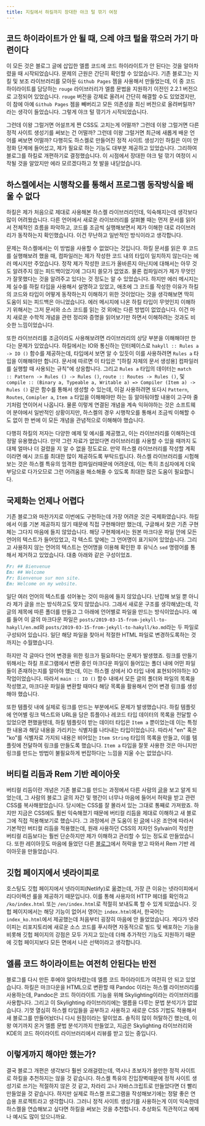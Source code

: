 ```yaml
---
title: 지킬에서 하킬까지 장대한 야크 털 깎기 여정
---
```


## 코드 하이라이트가 안 될 때, 으레 야크 털을 깎으러 가기 마련이다

이 모든 것은 블로그 글에 삽입한 엘름 코드에 코드 하이라이트가 안 된다는 것을 알아차렸을 때 시작되었습니다. 문제의 근원은 간단히 확인할 수 있었습니다. 기존 블로그는 지킬 및 보조 라이브러리를 모아둔 `Github Pages` 젬을 사용해서 만들었는데, 이 중 코드 하이라이트를 담당하는 `rouge` 라이브러리가 엘름 문법을 지원하기 이전인 2.2.1 버전으로 고정되어 있었습니다. `rouge` 버전을 강제로 올려서 간단히 해결할 수도 있었겠지만, 이 참에 아예 `Github Pages` 젬을 빼버리고 모든 의존성을 최신 버전으로 올려버릴까? 라는 생각이 들었습니다. 그렇게 야크 털 깎기가 시작되었습니다.

<!--more-->

그런데 이왕 그럴거면 어설프게 짠 CSS도 고치는게 어떨까? 그런데 이왕 그럴거면 다른 정적 사이트 생성기를 써보는 건 어떨까? 그런데 이왕 그럴거면 최근에 새롭게 배운 언어를 써보면 어떨까? 다행히도 하스켈로 만들어진 정적 사이트 생성기인 하킬은 이미 안정화 단계에 들어섰고, 제가 필요로 하는 기능도 대부분 제공하고 있었습니다. 그리하여 블로그를 하킬로 개편하기로 결정했습니다. 이 시점에서 장대한 야크 털 깎기 여정이 시작될 것을 알았지만 에라 모르겠다하고 첫 발을 내딛었습니다.

## 하스켈에서는 시행착오를 통해서 프로그램 동작방식을 배울 수 없다

하킬은 제가 처음으로 제대로 사용해본 하스켈 라이브러리인데, 익숙해지는데 생각보다 많이 어려웠습니다. 다른 언어에서 새로운 라이브러리를 살펴볼 때는 먼저 문서를 읽어서 전체적인 흐름을 파악하고, 코드를 조금씩 실행해보면서 제가 이해한 대로 라이브러리가 동작하는지 확인했습니다. 이건 무난하고 일반적인 방식이라고 생각합니다.

문제는 하스켈에서는 이 방법을 사용할 수 없었다는 것입니다. 하킬 문서를 읽은 후 코드를 실행해보려 했을 때, 컴파일러는 제가 작성한 코드 내의 타입이 일치하지 않는다는 에러 메시지만 주었습니다. 정작 제가 작성한 코드가 올바른지 아닌지에 대해서는 아무 것도 알려주지 않는 피드백이었기에 그다지 쓸모가 없었죠. 물론 컴파일러가 제가 무엇인가 잘못했다는 것을 알려주고 있다는 것 정도는 알 수 있었습니다. 하지만 에러 메시지는 제 실수를 하킬 타입을 사용해서 설명하고 있었고, 애초에 그 코드를 작성한 이유가 하킬의 코드와 타입이 어떻게 동작하는지 이해하기 위한 것이었다는 것을 생각해보면 딱히 도움이 되는 피드백은 아니었습니다. 에러 메시지에 나온 하킬 타입이 무엇인지 이해하기 위해서는 그저 문서와 소스 코드를 읽는 것 외에는 다른 방법이 없었습니다. 이건 마치 새로운 수학적 개념을 관련 정리와 증명을 읽어보기만 하면서 이해하려는 것과도 비슷한 느낌이었습니다.

또한 라이브러리를 조금이라도 사용해보려면 라이브러리의 상당 부분을 이해해야만 한다는 문제가 있었습니다. 하킬에서는 IO와 통신하는 인터페이스로 `hakyll :: Rules a -> IO ()` 함수를 제공하는데, 타입에서 보면 알 수 있듯이 이를 사용하려면 `Rules a` 타입을 이해해야만 합니다. 문서에 따르면 이 타입은 "[하킬 자체의 문서 생성용] 컴파일러를 실행할 때 사용되는 규칙"에 상응합니다. 그리고 `Rules a` 타입의 데이터는 `match :: Pattern -> Rules () -> Rules ()`, `route :: Routes -> Rules ()`, 및 `compile :: (Binary a, Typeable a, Writable a) => Compiler (Item a) -> Rules ()` 같은 함수를 통해서 생성할 수 있는데, 이걸 사용하려면 또다시 `Pattern`, `Routes`, `Comipler a`, `Item a` 타입을 이해해야만 하는 등 알아둬야할 내용이 고구마 줄기처럼 연이어서 나옵니다. 물론 이렇게 연결된 개념을 계속 익혀야하는 것은 소프트웨어 분야에서 일반적인 상황이지만, 하스켈의 경우 시행착오를 통해서 조금씩 이해할 수도 없이 한 번에 이 모든 개념을 관념적으로 이해해야 했습니다.

다행히 하킬의 저자는 다양한 예제 및 예시를 제공했고, 이는 라이브러리를 이해하는데 정말 유용했습니다. 만약 그런 자료가 없었다면 라이브러리를 사용할 수 있을 때까지 도대체 얼마나 더 걸렸을 지 알 수 없을 정도로요. 만약 하스켈 라이브러리를 작성할 계획이라면 예시 코드를 최대한 많이 제공하도록 부탁드립니다. 하스켈 라이브러리를 시험해보는 것은 하스켈 특유의 엄격한 컴파일러때문에 어려운데, 이는 특히 초심자에게 더욱 부담으로 다가오므로 그런 어려움을 해소해줄 수 있도록 최대한 많은 도움이 필요합니다.

## 국제화는 언제나 어렵다

기존 블로그와 마찬가지로 이번에도 구현하는데 가장 어려운 것은 국제화였습니다. 하킬에서 이를 기본 제공하지 않기 때문에 직접 구현해야만 했는데, 구글해서 찾은 기존 구현체는 그다지 마음에 들지 않았습니다. 해당 구현체에서는 원본 마크다운 파일 안에 모든 언어의 텍스트가 들어있었고, 각 텍스트 앞에는 그 언어명이 표기되어 있었습니다. 그리고 사용하지 않는 언어의 텍스트는 언어명을 이용해 확인한 후 유닉스 `sed` 명령어를 통해서 제거하고 있었습니다. 대충 아래와 같은 구성이었죠.

```md
Fr: ## Bienvenue
En: ## Welcome
Fr: Bienvenue sur mon site.
En: Welcome on my website.
```

일단 여러 언어의 텍스트를 섞어놓는 것이 마음에 들지 않았습니다. 난잡해 보일 뿐 아니라 제가 글을 쓰는 방식하고도 맞지 않았습니다. 그래서 새로운 구조를 생각해냈는데, 각 글의 제목에 따른 폴더를 만들고 그 아래에 언어별로 파일을 만드는 방식이었습니다. 예를 들어 이 글의 마크다운 파일은 `posts/2019-03-15-from-jekyll-to-hakyll/en.md`와 `posts/2019-03-15-from-jekyll-to-hakyll/ko.md`라는 두 파일로 구성되어 있습니다. 일단 해당 파일을 찾아서 적절한 HTML 파일로 변경하도록하는 것까지는 수월했습니다.

하지만 각 글마다 언어 변경을 위한 링크가 필요하다는 문제가 발생했죠. 링크를 만들기 위해서는 하킬 프로그램에서 변환 중인 마크다운 파일이 들어있는 폴더 내에 어떤 파일들이 존재하는지를 알아야 했는데, 이는 하스켈 상에서 IO 타입 내에 표현되어야하는 IO 작업이었습니다. 따라서 `main :: IO ()` 함수 내에서 모든 글의 폴더와 파일의 목록을 작성했고, 마크다운 파일을 변환할 때마다 해당 목록을 활용해서 언어 변경 링크를 생성해야 했습니다.

또한 템플릿 내에 실제로 링크를 만드는 부분에서도 문제가 발생했습니다. 하킬 템플릿에 언어별 링크 텍스트와 URL을 담은 튜플이나 레코드 타입 데이터의 목록을 전달할 수 있었으면 편했을텐데, 하킬 템플릿이 받는 데이터 타입은 `Item a` 뿐이었는데 이는 특정한 내용과 해당 내용을 가리키는 식별자를 나타내는 타입이었습니다. 따라서 "en" 혹은 "ko"를 식별자로 가지되 내용은 비어있는 `Item String` 타입의 목록을 만들고, 이를 템플릿에 전달하여 링크를 만들도록 했습니다. `Item a` 타입을 잘못 사용한 것은 아니지만 링크를 만드는 방법이 불필요하게 번잡하다는 느낌을 지울 수는 없었습니다.

## 버티컬 리듬과 Rem 기반 레이아웃

버티컬 리듬이란 개념은 기존 블로그를 만드는 과정에서 다른 사람의 [글](https://www.sylvaindurand.org/improving-typography-on-jekyll)을 보고 알게 되었는데, 그 사람의 블로그 글의 자간 및 행간이 너무나 마음에 들어서 허락을 받고 관련 CSS를 복사해왔었습니다. 당시에는 CSS를 잘 몰라서 있는 그대로 통째로 가져왔죠. 하지만 지금은 CSS에도 훨씬 익숙해졌기 때문에 버티컬 리듬을 제대로 이해하고 새 블로그에 직접 적용해보기로 했습니다. 그 과정에서 큰 도움이 된 [글](https://zellwk.com/blog/responsive-vertical-rhythm/)에 나온 조언에 따라서 기본적인 버티컬 리듬을 적용했는데, 원래 사용하던 CSS의 저자인 Sylvain이 작성한 버티컬 리듬보다는 훨씬 단순하지만 제가 이해하고 관리할 수 있는 정도로 만들었습니다. 또한 레이아웃도 마음에 들었던 다른 [블로그](https://sonnym.github.io)에서 허락을 받고 따와서 Rem 기반 레이아웃을 만들었습니다.

## 깃헙 페이지에서 넷라이피로

호스팅도 깃헙 페이지에서 넷라이피(Netlify)로 옮겼는데, 가장 큰 이유는 넷라이피에서 리다이렉션 룰을 제공하기 때문입니다. 이를 통해 사용자의 HTTP 헤더를 확인하고 `/ko/index.html` 또는 `/en/index.html`로 적절히 보내도록 할 수 있게 되었습니다. 깃헙 페이지에서는 해당 기능이 없어서 영어는 `index.html`에서, 한국어는 `index_ko.html`에서 제공했는데 처음부터 굉장히 마음에 안 들었었습니다. 게다가 넷라이피는 리포지토리에 새로운 소스 코드를 푸시하면 자동적으로 빌드 및 배포하는 기능을 비롯해 깃헙 페이지의 강점은 모두 가지고 있는데 더해 추가적인 기능도 지원하기 때문에 깃헙 페이지보다 모든 면에서 나은 선택이라고 생각합니다.

## 엘름 코드 하이라이트는 여전히 안된다는 반전

블로그를 다시 만든 후에야 알아차렸는데 엘름 코드 하이라이트가 여전히 안 되고 있었습니다. 하킬은 마크다운을 HTML으로 변환할 때 Pandoc 이라는 하스켈 라이브러리를 사용하는데, Pandoc은 코드 하이라이트 기능을 위해 Skylighting이라는 라이브러리를 사용합니다. 그리고 이 Skylighting 라이브러리에는 엘름을 다루는 문법 분석기가 없었습니다. 기껏 열심히 하스켈 타입들을 공부하고 사용하고 새로운 CSS 기법도 적용해서 새 블로그를 만들어놨더니 다시 원점이라는 말이었죠. 솔직히 많이 허탈하긴 했는데, 이왕 여기까지 온거 엘름 문법 분석기까지 만들었고, 지금은 Skylighting 라이브러리와 KDE의 코드 하이라이트 라이브러리에서 리뷰를 받고 있는 중입니다. 

## 이렇게까지 해야만 했는가?

결국 블로그 개편은 생각보다 훨씬 오래걸렸는데, 역시나 초보자가 쓸만한 정적 사이트로 하킬을 추천하지는 않을 것 같습니다. 하스켈 특유의 진입장벽때문에 정적 사이트 생성기로 쓰기는 적절하지 않은 것 같고, 차라리 고나 자바스크립트로 만들었다면 더 빨리 만들었을 것 같습니다. 하지만 실제로 하스켈 프로그램을 작성해보기에는 정말 좋은 연습용 프로젝트라고 생각합니다. 그러니 정적 사이트 생성기를 사용하는게 이미 익숙한데 하스켈을 연습해보고 싶다면 하킬을 써보는 것을 추천합니다. 추상화도 직관적이고 예제나 예시도 많이 있으니까요.
